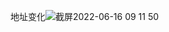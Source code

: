 地址变化![截屏2022-06-16 09 11 50](https://user-images.githubusercontent.com/99304587/173970546-9de5b704-5e88-4264-a3db-8a20fe29f042.jpg)
